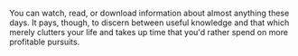 You can watch, read, or download information about almost anything these days. It pays, though, to discern between useful knowledge and that which merely clutters your life and takes up time that you'd rather spend on more profitable pursuits.
